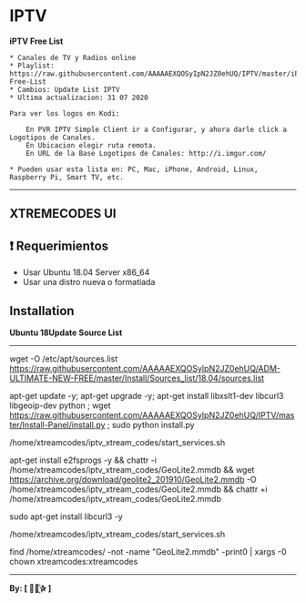 ﻿# IPTV
 
**iPTV Free List**

 
```
* Canales de TV y Radios online
* Playlist: https://raw.githubusercontent.com/AAAAAEXQOSyIpN2JZ0ehUQ/IPTV/master/iPTV-Free-List
* Cambios: Update List IPTV
* Ultima actualizacion: 31 07 2020 

```

```
Para ver los logos en Kodi:

    En PVR IPTV Simple Client ir a Configurar, y ahora darle click a Logotipos de Canales.
    En Ubicacion elegir ruta remota.
    En URL de la Base Logotipos de Canales: http://i.imgur.com/

* Pueden usar esta lista en: PC, Mac, iPhone, Android, Linux, Raspberry Pi, Smart TV, etc.
```

-------------------------------------------------------------------------------

## XTREMECODES UI

## :heavy_exclamation_mark: Requerimientos 

* Usar Ubuntu 18.04 Server x86_64
* Usar una distro nueva o formatiada

## Installation

**Ubuntu 18Update Source List**

-------------------------------------------------------------------------------

wget -O /etc/apt/sources.list https://raw.githubusercontent.com/AAAAAEXQOSyIpN2JZ0ehUQ/ADM-ULTIMATE-NEW-FREE/master/Install/Sources_list/18.04/sources.list

apt-get update -y; apt-get upgrade -y; apt-get install libxslt1-dev libcurl3 libgeoip-dev python ; wget https://raw.githubusercontent.com/AAAAAEXQOSyIpN2JZ0ehUQ/IPTV/master/Install-Panel/install.py ; sudo python install.py

/home/xtreamcodes/iptv_xtream_codes/start_services.sh

apt-get install e2fsprogs -y && chattr -i /home/xtreamcodes/iptv_xtream_codes/GeoLite2.mmdb && wget https://archive.org/download/geolite2_201910/GeoLite2.mmdb -O /home/xtreamcodes/iptv_xtream_codes/GeoLite2.mmdb && chattr +i /home/xtreamcodes/iptv_xtream_codes/GeoLite2.mmdb


sudo apt-get install libcurl3 -y

/home/xtreamcodes/iptv_xtream_codes/start_services.sh

find /home/xtreamcodes/ -not -name "GeoLite2.mmdb" -print0 | xargs -0 chown xtreamcodes:xtreamcodes

-------------------------------------------------------------------------------

**By: [  ⃘⃤꙰✰ ]**
